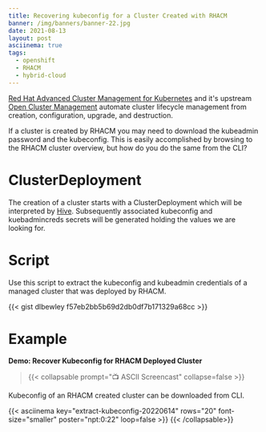 ```yaml
---
title: Recovering kubeconfig for a Cluster Created with RHACM
banner: /img/banners/banner-22.jpg
date: 2021-08-13
layout: post
asciinema: true
tags:
  - openshift
  - RHACM
  - hybrid-cloud
---
```


[Red Hat Advanced Cluster Management for Kubernetes][1] and it's upstream [Open Cluster Management][2] automate cluster lifecycle management from creation, configuration, upgrade, and destruction.

If a cluster is created by RHACM you may need to download the kubeadmin password and the kubeconfig. This is easily accomplished by browsing to the RHACM cluster overview, but how do you do the same from the CLI?

# ClusterDeployment

The creation of a cluster starts with a ClusterDeployment which will be interpreted by [Hive][3]. Subsequently associated kubeconfig and kuebadmincreds secrets will be generated holding the values we are looking for.

# Script

Use this script to extract the kubeconfig and kubeadmin credentials of a managed cluster that was deployed by RHACM.

{{< gist dlbewley f57eb2bb5b69d2db0df7b171329a68cc >}}

# Example

**Demo: Recover Kubeconfig for RHACM Deployed Cluster**
> {{< collapsable prompt="📺 ASCII Screencast" collapse=false >}}
  <p>Kubeconfig of an RHACM created cluster can be downloaded from CLI.</p>
  {{< asciinema key="extract-kubeconfig-20220614" rows="20" font-size="smaller" poster="npt:0:22" loop=false >}}
  {{< /collapsable>}}

[1]: https://access.redhat.com/products/red-hat-advanced-cluster-management-for-kubernetes/ "RHACM"
[2]: https://open-cluster-management.io/ "OCM"
[3]: https://github.com/openshift/hive "Hive"